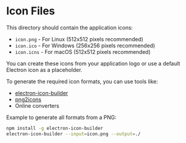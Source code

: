 # Icon Files

This directory should contain the application icons:

- `icon.png` - For Linux (512x512 pixels recommended)
- `icon.ico` - For Windows (256x256 pixels recommended)
- `icon.icns` - For macOS (512x512 pixels recommended)

You can create these icons from your application logo or use a default Electron icon as a placeholder.

To generate the required icon formats, you can use tools like:
- [electron-icon-builder](https://www.npmjs.com/package/electron-icon-builder)
- [png2icons](https://www.npmjs.com/package/png2icons)
- Online converters

Example to generate all formats from a PNG:
```bash
npm install -g electron-icon-builder
electron-icon-builder --input=icon.png --output=./
```
